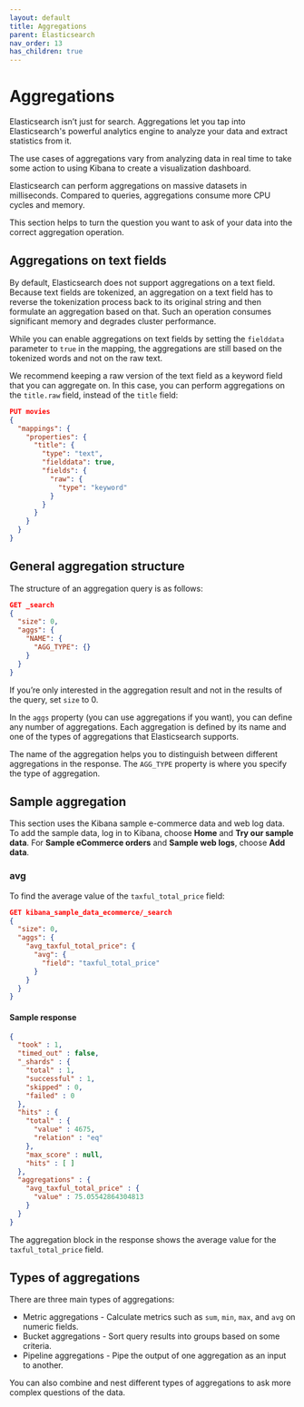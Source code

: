 ```yaml
---
layout: default
title: Aggregations
parent: Elasticsearch
nav_order: 13
has_children: true
---
```


# Aggregations

Elasticsearch isn’t just for search. Aggregations let you tap into Elasticsearch's powerful analytics engine to analyze your data and extract statistics from it.

The use cases of aggregations vary from analyzing data in real time to take some action to using Kibana to create a visualization dashboard.

Elasticsearch can perform aggregations on massive datasets in milliseconds. Compared to queries, aggregations consume more CPU cycles and memory.

This section helps to turn the question you want to ask of your data into the correct aggregation operation.

## Aggregations on text fields

By default, Elasticsearch does not support aggregations on a text field.
Because text fields are tokenized, an aggregation on a text field has to reverse the tokenization process back to its original string and then formulate an aggregation based on that. Such an operation consumes significant memory and degrades cluster performance.

While you can enable aggregations on text fields by setting the `fielddata` parameter to `true` in the mapping, the aggregations are still based on the tokenized words and not on the raw text.

We recommend keeping a raw version of the text field as a keyword field that you can aggregate on.
In this case, you can perform aggregations on the `title.raw` field, instead of the `title` field:

```json
PUT movies
{
  "mappings": {
    "properties": {
      "title": {
        "type": "text",
        "fielddata": true,
        "fields": {
          "raw": {
            "type": "keyword"
          }
        }
      }
    }
  }
}
```

## General aggregation structure

The structure of an aggregation query is as follows:

```json
GET _search
{
  "size": 0,
  "aggs": {
    "NAME": {
      "AGG_TYPE": {}
    }
  }
}
```

If you’re only interested in the aggregation result and not in the results of the query, set `size` to 0.

In the `aggs` property (you can use aggregations if you want), you can define any number of aggregations.
Each aggregation is defined by its name and one of the types of aggregations that Elasticsearch supports.

The name of the aggregation helps you to distinguish between different aggregations in the response.
The `AGG_TYPE` property is where you specify the type of aggregation.

## Sample aggregation

This section uses the Kibana sample e-commerce data and web log data. To add the sample data, log in to Kibana, choose **Home** and **Try our sample data**. For **Sample eCommerce orders** and **Sample web logs**, choose **Add data**.

### avg

To find the average value of the `taxful_total_price` field:

```json
GET kibana_sample_data_ecommerce/_search
{
  "size": 0,
  "aggs": {
    "avg_taxful_total_price": {
      "avg": {
        "field": "taxful_total_price"
      }
    }
  }
}
```

#### Sample response

```json
{
  "took" : 1,
  "timed_out" : false,
  "_shards" : {
    "total" : 1,
    "successful" : 1,
    "skipped" : 0,
    "failed" : 0
  },
  "hits" : {
    "total" : {
      "value" : 4675,
      "relation" : "eq"
    },
    "max_score" : null,
    "hits" : [ ]
  },
  "aggregations" : {
    "avg_taxful_total_price" : {
      "value" : 75.05542864304813
    }
  }
}
```

The aggregation block in the response shows the average value for the `taxful_total_price` field.

## Types of aggregations

There are three main types of aggregations:

- Metric aggregations - Calculate metrics such as `sum`, `min`, `max`, and `avg` on numeric fields.
- Bucket aggregations - Sort query results into groups based on some criteria.
- Pipeline aggregations - Pipe the output of one aggregation as an input to another.

You can also combine and nest different types of aggregations to ask more complex questions of the data.
